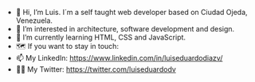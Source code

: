 - 👋 Hi, I’m Luis. I´m a self taught web developer based on Ciudad Ojeda, Venezuela.
- 👀 I’m interested in architecture, software development and design.
- 🌱 I’m currently learning HTML, CSS and JavaScript.
- 🗺️ If you want to stay in touch:
- 📫 My LinkedIn: https://www.linkedin.com/in/luiseduardodiazv/ 
- 🧑‍💻 My Twitter: https://twitter.com/luiseduardodv

<!---
luisedvas/luisedvas is a ✨ special ✨ repository because its `README.md` (this file) appears on your GitHub profile.
You can click the Preview link to take a look at your changes.
--->
